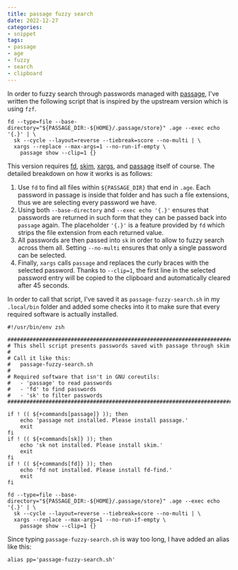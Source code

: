 ```yaml
---
title: passage fuzzy search
date: 2022-12-27
categories:
- snippet
tags:
- passage
- age
- fuzzy
- search
- clipboard
---
```


In order to fuzzy search through passwords managed with [passage](https://github.com/FiloSottile/passage), I've written the following script that is inspired by the upstream version which is using `fzf`.

```shell
fd --type=file --base-directory="${PASSAGE_DIR:-${HOME}/.passage/store}" .age --exec echo '{.}' | \
  sk --cycle --layout=reverse --tiebreak=score --no-multi | \
  xargs --replace --max-args=1 --no-run-if-empty \
    passage show --clip=1 {}
```

This version requires [fd](https://github.com/sharkdp/fd/), [skim](https://github.com/lotabout/skim), [xargs](https://www.gnu.org/software/findutils/manual/html_node/find_html/Invoking-xargs.html), and [passage](https://github.com/FiloSottile/passage) itself of course. The detailed breakdown on how it works is as follows:

1. Use `fd` to find all files within `${PASSAGE_DIR}` that end in `.age`. Each password in passage is inside that folder and has such a file extensions, thus we are selecting every password we have.
2. Using both `--base-directory` and `--exec echo '{.}'` ensures that passwords are returned in such form that they can be passed back into `passage` again. The placeholder `'{.}'` is a feature provided by `fd` which strips the file extension from each returned value.
3. All passwords are then passed into `sk` in order to allow to fuzzy search across them all. Setting `--no-multi` ensures that only a single password can be selected.
4. Finally, `xargs` calls `passage` and replaces the curly braces with the selected password. Thanks to `--clip=1`, the first line in the selected password entry will be copied to the clipboard and automatically cleared after 45 seconds.

In order to call that script, I've saved it as `passage-fuzzy-search.sh` in my `.local/bin` folder and added some checks into it to make sure that every required software is actually installed.

```shell
#!/usr/bin/env zsh

###############################################################################
# This shell script presents passwords saved with passage through skim
#
# Call it like this:
#   passage-fuzzy-search.sh
#
# Required software that isn't in GNU coreutils:
#   - 'passage' to read passwords
#   - 'fd' to find passwords
#   - 'sk' to filter passwords
###############################################################################

if ! (( ${+commands[passage]} )); then
    echo 'passage not installed. Please install passage.'
    exit
fi
if ! (( ${+commands[sk]} )); then
    echo 'sk not installed. Please install skim.'
    exit
fi
if ! (( ${+commands[fd]} )); then
    echo 'fd not installed. Please install fd-find.'
    exit
fi

fd --type=file --base-directory="${PASSAGE_DIR:-${HOME}/.passage/store}" .age --exec echo '{.}' | \
  sk --cycle --layout=reverse --tiebreak=score --no-multi | \
  xargs --replace --max-args=1 --no-run-if-empty \
    passage show --clip=1 {}
```

Since typing `passage-fuzzy-search.sh` is way too long, I have added an alias like this:

```shell
alias pp='passage-fuzzy-search.sh'
```
